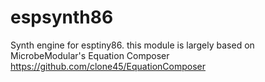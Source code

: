 # espsynth86

Synth engine for esptiny86. this module is largely based on MicrobeModular's Equation Composer https://github.com/clone45/EquationComposer